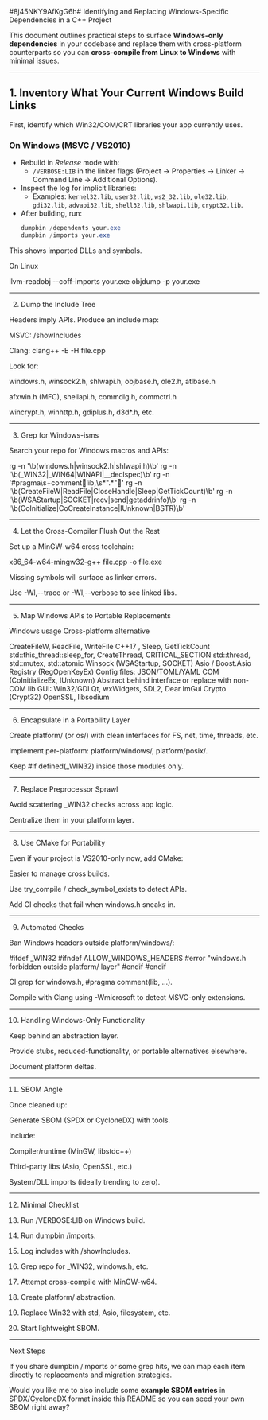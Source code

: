#8j45NKY9AfKgG6h# Identifying and Replacing Windows-Specific Dependencies in a C++ Project

This document outlines practical steps to surface **Windows-only dependencies** in your codebase and replace them with cross-platform counterparts so you can **cross-compile from Linux to Windows** with minimal issues.

---

## 1. Inventory What Your Current Windows Build Links

First, identify which Win32/COM/CRT libraries your app currently uses.

### On Windows (MSVC / VS2010)
- Rebuild in *Release* mode with:
  - `/VERBOSE:LIB` in the linker flags (Project → Properties → Linker → Command Line → Additional Options).
- Inspect the log for implicit libraries:
  - Examples: `kernel32.lib`, `user32.lib`, `ws2_32.lib`, `ole32.lib`, `gdi32.lib`, `advapi32.lib`, `shell32.lib`, `shlwapi.lib`, `crypt32.lib`.
- After building, run:
  ```powershell
  dumpbin /dependents your.exe
  dumpbin /imports your.exe

This shows imported DLLs and symbols.


On Linux

llvm-readobj --coff-imports your.exe
objdump -p your.exe


---

2. Dump the Include Tree

Headers imply APIs. Produce an include map:

MSVC: /showIncludes

Clang: clang++ -E -H file.cpp


Look for:

windows.h, winsock2.h, shlwapi.h, objbase.h, ole2.h, atlbase.h

afxwin.h (MFC), shellapi.h, commdlg.h, commctrl.h

wincrypt.h, winhttp.h, gdiplus.h, d3d*.h, etc.



---

3. Grep for Windows-isms

Search your repo for Windows macros and APIs:

rg -n '\b(windows\.h|winsock2\.h|shlwapi\.h)\b'
rg -n '\b(_WIN32|_WIN64|WINAPI|__declspec)\b'
rg -n '#pragma\s+commentlib,\s*".*"'
rg -n '\b(CreateFileW|ReadFile|CloseHandle|Sleep|GetTickCount)\b'
rg -n '\b(WSAStartup|SOCKET|recv|send|getaddrinfo)\b'
rg -n '\b(CoInitialize|CoCreateInstance|IUnknown|BSTR)\b'


---

4. Let the Cross-Compiler Flush Out the Rest

Set up a MinGW-w64 cross toolchain:

x86_64-w64-mingw32-g++ file.cpp -o file.exe

Missing symbols will surface as linker errors.

Use -Wl,--trace or -Wl,--verbose to see linked libs.



---

5. Map Windows APIs to Portable Replacements

Windows usage	Cross-platform alternative

CreateFileW, ReadFile, WriteFile	C++17 <filesystem>, <fstream>
Sleep, GetTickCount	std::this_thread::sleep_for, <chrono>
CreateThread, CRITICAL_SECTION	std::thread, std::mutex, std::atomic
Winsock (WSAStartup, SOCKET)	Asio / Boost.Asio
Registry (RegOpenKeyEx)	Config files: JSON/TOML/YAML
COM (CoInitializeEx, IUnknown)	Abstract behind interface or replace with non-COM lib
GUI: Win32/GDI	Qt, wxWidgets, SDL2, Dear ImGui
Crypto (Crypt32)	OpenSSL, libsodium



---

6. Encapsulate in a Portability Layer

Create platform/ (or os/) with clean interfaces for FS, net, time, threads, etc.

Implement per-platform: platform/windows/, platform/posix/.

Keep #if defined(_WIN32) inside those modules only.



---

7. Replace Preprocessor Sprawl

Avoid scattering _WIN32 checks across app logic.

Centralize them in your platform layer.



---

8. Use CMake for Portability

Even if your project is VS2010-only now, add CMake:

Easier to manage cross builds.

Use try_compile / check_symbol_exists to detect APIs.

Add CI checks that fail when windows.h sneaks in.



---

9. Automated Checks

Ban Windows headers outside platform/windows/:

#ifdef _WIN32
#ifndef ALLOW_WINDOWS_HEADERS
#error "windows.h forbidden outside platform/ layer"
#endif
#endif

CI grep for windows.h, #pragma comment(lib, ...).

Compile with Clang using -Wmicrosoft to detect MSVC-only extensions.



---

10. Handling Windows-Only Functionality

Keep behind an abstraction layer.

Provide stubs, reduced-functionality, or portable alternatives elsewhere.

Document platform deltas.



---

11. SBOM Angle

Once cleaned up:

Generate SBOM (SPDX or CycloneDX) with tools.

Include:

Compiler/runtime (MinGW, libstdc++)

Third-party libs (Asio, OpenSSL, etc.)

System/DLL imports (ideally trending to zero).




---

12. Minimal Checklist

1. Run /VERBOSE:LIB on Windows build.


2. Run dumpbin /imports.


3. Log includes with /showIncludes.


4. Grep repo for _WIN32, windows.h, etc.


5. Attempt cross-compile with MinGW-w64.


6. Create platform/ abstraction.


7. Replace Win32 with std, Asio, filesystem, etc.


8. Start lightweight SBOM.




---

Next Steps

If you share dumpbin /imports or some grep hits, we can map each item directly to replacements and migration strategies.


Would you like me to also include some **example SBOM entries** in SPDX/CycloneDX format inside this README so you can seed your own SBOM right away?

